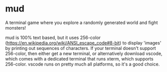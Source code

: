 # mud
A terminal game where you explore a randomly generated world and fight monsters!

mud is 100% text based, but it uses 256-color (https://en.wikipedia.org/wiki/ANSI_escape_code#8-bit) to display 'images' by printing out sequences of characters.
If your terminal doesn't support 256-color, then either get a new terminal, or alternatively download vscode, which comes with a dedicated terminal that runs xterm, which supports 256-color.
vscode runs on pretty much all platforms, so it's a good choice.
